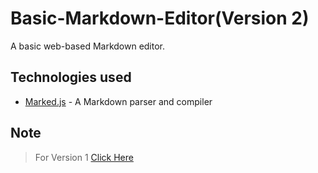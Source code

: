 # Basic-Markdown-Editor(Version 2)
A basic web-based Markdown editor. 

## Technologies used
- <a href="https://marked.js.org">Marked.js</a> - A Markdown parser and compiler  

## Note
> For Version 1 [Click Here](https://github.com/Varshithvhegde/MarkEditor)
